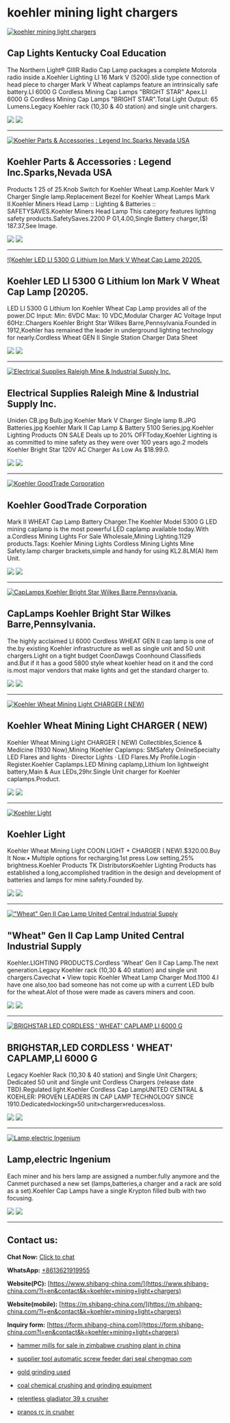 # koehler mining light chargers

<a href="https://swt.shibang-china.com/?l=en&img&k=koehler+mining+light+chargers" target="_blank">![koehler mining light chargers](http://static.shibang-china.com/all-800x300/1490.jpg)</a>

## Cap Lights Kentucky Coal Education
The Northern Light® GIIIR Radio Cap Lamp packages a complete Motorola radio inside a.Koehler Lighting LI 16 Mark V (5200).slide type connection of head piece to charger Mark V Wheat caplamps feature an intrinsically safe battery.LI 6000 G Cordless Mining Cap Lamps &quot;BRIGHT STAR&quot; Apex.LI 6000 G Cordless Mining Cap Lamps &quot;BRIGHT STAR&quot;.Total Light Output: 65 Lumens.Legacy Koehler rack (10,30 &amp; 40 station) and single unit chargers.


<a href="https://whatsapp.shibangsoft.com/WhatsApp.php" target="_blank" title="WhatsApp">![](http://static.shibang-china.com/icon/whatsapp.png)</a> <a href="https://swt.shibang-china.com/?l=en&icon&k=koehler+mining+light+chargers" target="_blank">![](http://static.shibang-china.com/icon/chat-en.png)</a>

---

<a href="https://swt.shibang-china.com/?l=en&img&k=koehler+mining+light+chargers" target="_blank">![Koehler Parts &amp; Accessories : Legend Inc.Sparks,Nevada USA](http://static.shibang-china.com/all-800x300/407.jpg)</a>

## Koehler Parts &amp; Accessories : Legend Inc.Sparks,Nevada USA
Products 1 25 of 25.Knob Switch for Koehler Wheat Lamp.Koehler Mark V Charger Single lamp.Replacement Bezel for Koehler Wheat Lamps Mark II.Koehler Miners Head Lamp :: Lighting &amp; Batteries :: SAFETYSAVES.Koehler Miners Head Lamp This category features lighting safety products.SafetySaves.2200 P G1,4.00,Single Battery charger,($) 187.37,See Image.


<a href="https://whatsapp.shibangsoft.com/WhatsApp.php" target="_blank" title="WhatsApp">![](http://static.shibang-china.com/icon/whatsapp.png)</a> <a href="https://swt.shibang-china.com/?l=en&icon&k=koehler+mining+light+chargers" target="_blank">![](http://static.shibang-china.com/icon/chat-en.png)</a>

---

<a href="https://swt.shibang-china.com/?l=en&img&k=koehler+mining+light+chargers" target="_blank">![Koehler LED LI 5300 G Lithium Ion Mark V Wheat Cap Lamp [20205.](http://static.shibang-china.com/all-800x300/524.jpg)</a>

## Koehler LED LI 5300 G Lithium Ion Mark V Wheat Cap Lamp [20205.
LED LI 5300 G Lithium Ion Koehler Wheat Cap Lamp provides all of the power.DC Input: Min: 6VDC Max: 10 VDC,Modular Charger AC Voltage Input 60Hz:.Chargers Koehler Bright Star Wilkes Barre,Pennsylvania.Founded in 1912,Koehler has remained the leader in underground lighting technology for nearly.Cordless Wheat GEN II Single Station Charger Data Sheet


<a href="https://whatsapp.shibangsoft.com/WhatsApp.php" target="_blank" title="WhatsApp">![](http://static.shibang-china.com/icon/whatsapp.png)</a> <a href="https://swt.shibang-china.com/?l=en&icon&k=koehler+mining+light+chargers" target="_blank">![](http://static.shibang-china.com/icon/chat-en.png)</a>

---

<a href="https://swt.shibang-china.com/?l=en&img&k=koehler+mining+light+chargers" target="_blank">![Electrical Supplies Raleigh Mine &amp; Industrial Supply Inc.](http://static.shibang-china.com/all-800x300/1452.jpg)</a>

## Electrical Supplies Raleigh Mine &amp; Industrial Supply Inc.
Uniden CB.jpg Bulb.jpg Koehler Mark V Charger Single lamp B.JPG Batteries.jpg Koehler Mark II Cap Lamp &amp; Battery 5100 Series.jpg.Koehler Lighting Products ON SALE Deals up to 20% OFFToday,Koehler Lighting is as committed to mine safety as they were over 100 years ago.2 models Koehler Bright Star 120V AC Charger As Low As $18.99.0.


<a href="https://whatsapp.shibangsoft.com/WhatsApp.php" target="_blank" title="WhatsApp">![](http://static.shibang-china.com/icon/whatsapp.png)</a> <a href="https://swt.shibang-china.com/?l=en&icon&k=koehler+mining+light+chargers" target="_blank">![](http://static.shibang-china.com/icon/chat-en.png)</a>

---

<a href="https://swt.shibang-china.com/?l=en&img&k=koehler+mining+light+chargers" target="_blank">![Koehler GoodTrade Corporation](http://static.shibang-china.com/all-800x300/15.jpg)</a>

## Koehler GoodTrade Corporation
Mark II WHEAT Cap Lamp Battery Charger.The Koehler Model 5300 G LED mining caplamp is the most powerful LED caplamp available today.With a.Cordless Mining Lights For Sale Wholesale,Mining Lighting.1129 products.Tags: Koehler Mining Lights Cordless Mining Lights Mine Safety.lamp charger brackets,simple and handy for using KL2.8LM(A) Item Unit.


<a href="https://whatsapp.shibangsoft.com/WhatsApp.php" target="_blank" title="WhatsApp">![](http://static.shibang-china.com/icon/whatsapp.png)</a> <a href="https://swt.shibang-china.com/?l=en&icon&k=koehler+mining+light+chargers" target="_blank">![](http://static.shibang-china.com/icon/chat-en.png)</a>

---

<a href="https://swt.shibang-china.com/?l=en&img&k=koehler+mining+light+chargers" target="_blank">![CapLamps Koehler Bright Star Wilkes Barre,Pennsylvania.](http://static.shibang-china.com/all-800x300/843.jpg)</a>

## CapLamps Koehler Bright Star Wilkes Barre,Pennsylvania.
The highly acclaimed LI 6000 Cordless WHEAT GEN II cap lamp is one of the.by existing Koehler infrastructure as well as single unit and 50 unit chargers.Light on a tight budget CoonDawgs Coonhound Classifieds and.But if it has a good 5800 style wheat koehler head on it and the cord is.most major vendors that make lights and get the standard charger to.


<a href="https://whatsapp.shibangsoft.com/WhatsApp.php" target="_blank" title="WhatsApp">![](http://static.shibang-china.com/icon/whatsapp.png)</a> <a href="https://swt.shibang-china.com/?l=en&icon&k=koehler+mining+light+chargers" target="_blank">![](http://static.shibang-china.com/icon/chat-en.png)</a>

---

<a href="https://swt.shibang-china.com/?l=en&img&k=koehler+mining+light+chargers" target="_blank">![Koehler Wheat Mining Light CHARGER ( NEW)](http://static.shibang-china.com/all-800x300/331.jpg)</a>

## Koehler Wheat Mining Light CHARGER ( NEW)
Koehler Wheat Mining Light CHARGER ( NEW) Collectibles,Science &amp; Medicine (1930 Now),Mining !Koehler Caplamps: SMSafety OnlineSpecialty LED Flares and lights &middot; Director Lights &middot; LED Flares.My Profile.Login &middot; Register.Koehler Caplamps.LED Mining caplamp,Lithium Ion lightweight battery,Main &amp; Aux LEDs,29hr.Single Unit charger for Koehler caplamps.Product.


<a href="https://whatsapp.shibangsoft.com/WhatsApp.php" target="_blank" title="WhatsApp">![](http://static.shibang-china.com/icon/whatsapp.png)</a> <a href="https://swt.shibang-china.com/?l=en&icon&k=koehler+mining+light+chargers" target="_blank">![](http://static.shibang-china.com/icon/chat-en.png)</a>

---

<a href="https://swt.shibang-china.com/?l=en&img&k=koehler+mining+light+chargers" target="_blank">![Koehler Light](http://static.shibang-china.com/all-800x300/1286.jpg)</a>

## Koehler Light
Koehler Wheat Mining Light COON LIGHT + CHARGER ( NEW).$320.00.Buy It Now.• Multiple options for recharging.1st press Low setting,25% brightness.Koehler Products TK DistributorsKoehler Lighting Products has established a long,accomplished tradition in the design and development of batteries and lamps for mine safety.Founded by.


<a href="https://whatsapp.shibangsoft.com/WhatsApp.php" target="_blank" title="WhatsApp">![](http://static.shibang-china.com/icon/whatsapp.png)</a> <a href="https://swt.shibang-china.com/?l=en&icon&k=koehler+mining+light+chargers" target="_blank">![](http://static.shibang-china.com/icon/chat-en.png)</a>

---

<a href="https://swt.shibang-china.com/?l=en&img&k=koehler+mining+light+chargers" target="_blank">!["Wheat" Gen II Cap Lamp United Central Industrial Supply](http://static.shibang-china.com/all-800x300/1470.jpg)</a>

## "Wheat" Gen II Cap Lamp United Central Industrial Supply
Koehler.LIGHTING PRODUCTS.Cordless &#39;Wheat&#39; Gen Il Cap Lamp.The next generation.Legacy Koehler rack (10,30 &amp; 40 station) and single unit chargers.Cavechat • View topic Koehler Wheat Lamp Charger Mod.1100 4.I have one also,too bad someone has not come up with a current LED bulb for the wheat.Alot of those were made as cavers miners and coon.


<a href="https://whatsapp.shibangsoft.com/WhatsApp.php" target="_blank" title="WhatsApp">![](http://static.shibang-china.com/icon/whatsapp.png)</a> <a href="https://swt.shibang-china.com/?l=en&icon&k=koehler+mining+light+chargers" target="_blank">![](http://static.shibang-china.com/icon/chat-en.png)</a>

---

<a href="https://swt.shibang-china.com/?l=en&img&k=koehler+mining+light+chargers" target="_blank">![BRIGHSTAR,LED CORDLESS &#39; WHEAT&#39; CAPLAMP,LI 6000 G](http://static.shibang-china.com/all-800x300/12.jpg)</a>

## BRIGHSTAR,LED CORDLESS &#39; WHEAT&#39; CAPLAMP,LI 6000 G
Legacy Koehler Rack (10,30 &amp; 40 station) and Single Unit Chargers; Dedicated 50 unit and Single unit Cordless Chargers (release date TBD).Regulated light.Koehler Cordless Cap LampUNITED CENTRAL &amp; KOEHLER: PROVEN LEADERS IN CAP LAMP TECHNOLOGY SINCE 1910.Dedicated»locking»50 unit»charger»reduces»loss.


<a href="https://whatsapp.shibangsoft.com/WhatsApp.php" target="_blank" title="WhatsApp">![](http://static.shibang-china.com/icon/whatsapp.png)</a> <a href="https://swt.shibang-china.com/?l=en&icon&k=koehler+mining+light+chargers" target="_blank">![](http://static.shibang-china.com/icon/chat-en.png)</a>

---

<a href="https://swt.shibang-china.com/?l=en&img&k=koehler+mining+light+chargers" target="_blank">![Lamp,electric Ingenium](http://static.shibang-china.com/all-800x300/1250.jpg)</a>

## Lamp,electric Ingenium
Each miner and his hers lamp are assigned a number.fully anymore and the Canmet purchased a new set (lamps,batteries,a charger and a rack are sold as a set).Koehler Cap Lamps have a single Krypton filled bulb with two focusing.

<a href="https://whatsapp.shibangsoft.com/WhatsApp.php" target="_blank" title="WhatsApp">![](http://static.shibang-china.com/icon/whatsapp.png)</a> <a href="https://swt.shibang-china.com/?l=en&icon&k=koehler+mining+light+chargers" target="_blank">![](http://static.shibang-china.com/icon/chat-en.png)</a>

---
## Contact us:

**Chat Now:** [Click to chat](https://swt.shibang-china.com?l=en&contact&k=koehler+mining+light+chargers)

**WhatsApp:**  [+8613621919955](https://whatsapp.shibangsoft.com/WhatsApp.php)

**Website(PC):** [https://www.shibang-china.com/](https://www.shibang-china.com/?l=en&contact&k=koehler+mining+light+chargers)

**Website(mobile):** [https://m.shibang-china.com/](https://m.shibang-china.com/?l=en&contact&k=koehler+mining+light+chargers)

**Inquiry form:** [https://form.shibang-china.com](https://form.shibang-china.com?l=en&contact&k=koehler+mining+light+chargers)

* [hammer mills for sale in zimbabwe crushing plant in china](../137/hammer%20mills%20for%20sale%20in%20zimbabwe%20crushing%20plant%20in%20china.md)

* [supplier tool automatic screw feeder dari seal chengmao com](../139/supplier%20tool%20automatic%20screw%20feeder%20dari%20seal%20chengmao%20com.md)

* [gold grinding used](../136/gold%20grinding%20used.md)

* [coal chemical crushing and grinding equipment](../137/coal%20chemical%20crushing%20and%20grinding%20equipment.md)

* [relentless gladiator 39 s crusher](../129/relentless%20gladiator%2039%20s%20crusher.md)

* [pranos rc in crusher](../133/pranos%20rc%20in%20crusher.md)